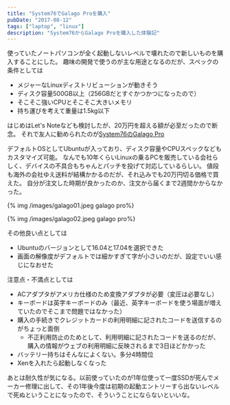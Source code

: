 ```yaml
---
title: "System76でGalago Proを購入"
pubDate: "2017-08-12"
tags: ["laptop", "linux"]
description: "System76からGalago Proを購入した体験記"
---
```


使っていたノートパソコンが全く起動しないレベルで壊れたので新しいものを購入することにした。
趣味の開発で使うのが主な用途となるのだが、スペックの条件としては
* メジャーなLinuxディストリビューションが動きそう
* ディスク容量500GB以上（256GBだとすぐかつかつになったので）
* そこそこ強いCPUとそこそこ大きいメモリ
* 持ち運びを考えて重量は1.5kg以下

はじめはLet's Noteなども検討したが、20万円を超える額が必至だったので断念。
それで友人に勧められたのが[System76のGalago Pro](https://system76.com/laptops/galago)

デフォルトOSとしてUbuntuが入っており、ディスク容量やCPUスペックなどもカスタマイズ可能。
なんでも10年くらいLinuxの乗るPCを販売している会社らしく、デバイスの不具合もちゃんとパッチを投げて対応しているらしい。
値段も海外の会社ゆえ送料が結構かかるのだが、それ込みでも20万円切る価格で買えた。
自分が注文した時期が良かったのか、注文から届くまで2週間かからなかった。

{% img /images/galago01.jpeg galago pro%}


{% img /images/galago02.jpeg galago pro%}

その他良い点としては
* Ubuntuのバージョンとして16.04と17.04を選択できた
* 画面の解像度がデフォルトでは細かすぎて字が小さいのだが、設定でいい感じになおせた

注意点・不満点としては
* ACアダプタがアメリカ仕様のため変換アダプタが必要（変圧は必要なし）
* キーボードは英字キーボードのみ（最近、英字キーボードを使う場面が増えていたのでそこまで問題ではなかった）
* 購入の手続きでクレジットカードの利用明細に記されたコードを送信するのがちょっと面倒
    * 不正利用防止のためとして、利用明細に記されたコードを送るのだが、購入の情報がウェブの利用明細に反映されるまで3日ほどかかった
* バッテリー持ちはそんなによくない。多分4時間位
* Xenを入れたら起動しなくなった

あとは耐久性が気になる。以前使っていたのが1年位使って一度SSDが死んでメーカー修理に出して、その1年後今度は初期の起動エントリーすら出ないレベルで死ぬということになったので、そういうことにならないといいな。
